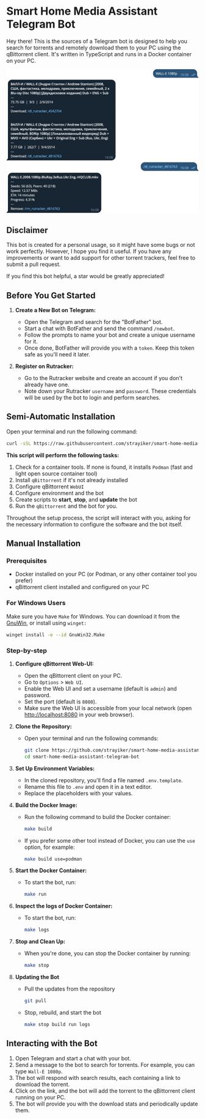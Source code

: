 # Smart Home Media Assistant Telegram Bot

Hey there! This is the sources of a Telegram bot is designed to help you search for torrents and remotely download them to your PC using the qBittorrent client. It's written in TypeScript and runs in a Docker container on your PC.

<p align="center">
<img alt="example" src="./static/image.webp" width="768" />
</p>

## Disclaimer

This bot is created for a personal usage, so it might have some bugs or not work perfectly. However, I hope you find it useful. If you have any improvements or want to add support for other torrent trackers, feel free to submit a pull request.

If you find this bot helpful, a star would be greatly appreciated!

## Before You Get Started

1. **Create a New Bot on Telegram:**

   - Open the Telegram and search for the "BotFather" bot.
   - Start a chat with BotFather and send the command `/newbot`.
   - Follow the prompts to name your bot and create a unique username for it.
   - Once done, BotFather will provide you with a `token`. Keep this token safe as you'll need it later.

2. **Register on Rutracker:**

   - Go to the Rutracker website and create an account if you don't already have one.
   - Note down your Rutracker `username` and `password`. These credentials will be used by the bot to login and perform searches.

## Semi-Automatic Installation

Open your terminal and run the following command:

```bash
curl -sSL https://raw.githubusercontent.com/strayiker/smart-home-media-assistant-telegram-bot/refs/heads/main/scripts/setup.sh | bash
```

**This script will perform the following tasks:**

1.  Check for a container tools. If none is found, it installs `Podman` (fast and light open source container tool)
2.  Install `qBittorrent` if it's not already installed
3.  Configure qBittorrent `WebUI`
4.  Configure environment and the bot
5.  Create scripts to **start**, **stop**, and **update** the bot
6.  Run the `qBittorrent` and the bot for you.

Throughout the setup process, the script will interact with you, asking for the necessary information to configure the software and the bot itself.

## Manual Installation

### Prerequisites

- Docker installed on your PC (or Podman, or any other container tool you prefer)
- qBittorrent client installed and configured on your PC

### For Windows Users

Make sure you have `Make` for Windows. You can download it from the [GnuWin](https://gnuwin32.sourceforge.net/packages/make.htm), or install using `winget:`

```bash
winget install -e --id GnuWin32.Make
```

### Step-by-step

1. **Configure qBittorrent Web-UI:**

   - Open the qBittorrent client on your PC.
   - Go to `Options` > `Web UI`.
   - Enable the Web UI and set a username (default is `admin`) and password.
   - Set the port (default is `8080`).
   - Make sure the Web UI is accessible from your local network (open [http://localhost:8080](http://localhost:8080) in your web browser).

2. **Clone the Repository:**

   - Open your terminal and run the following commands:
     ```bash
     git clone https://github.com/strayiker/smart-home-media-assistant-telegram-bot.git
     cd smart-home-media-assistant-telegram-bot
     ```

3. **Set Up Environment Variables:**

   - In the cloned repository, you'll find a file named `.env.template`.
   - Rename this file to `.env` and open it in a text editor.
   - Replace the placeholders with your values.

4. **Build the Docker Image:**

   - Run the following command to build the Docker container:
     ```bash
     make build
     ```
   - If you prefer some other tool instead of Docker, you can use the `use` option, for example:
     ```bash
     make build use=podman
     ```

5. **Start the Docker Container:**

   - To start the bot, run:
     ```bash
     make run
     ```

6. **Inspect the logs of Docker Container:**

   - To start the bot, run:
     ```bash
     make logs
     ```

7. **Stop and Clean Up:**

   - When you're done, you can stop the Docker container by running:
     ```bash
     make stop
     ```

8. **Updating the Bot**

   - Pull the updates from the repository
     ```bash
     git pull
     ```
   - Stop, rebuild, and start the bot
     ```bash
     make stop build run logs
     ```

## Interacting with the Bot

1. Open Telegram and start a chat with your bot.
2. Send a message to the bot to search for torrents. For example, you can type `Wall-E 1080p`.
3. The bot will respond with search results, each containing a link to download the torrent.
4. Click on the link, and the bot will add the torrent to the qBittorrent client running on your PC.
5. The bot will provide you with the download stats and periodically update them.

